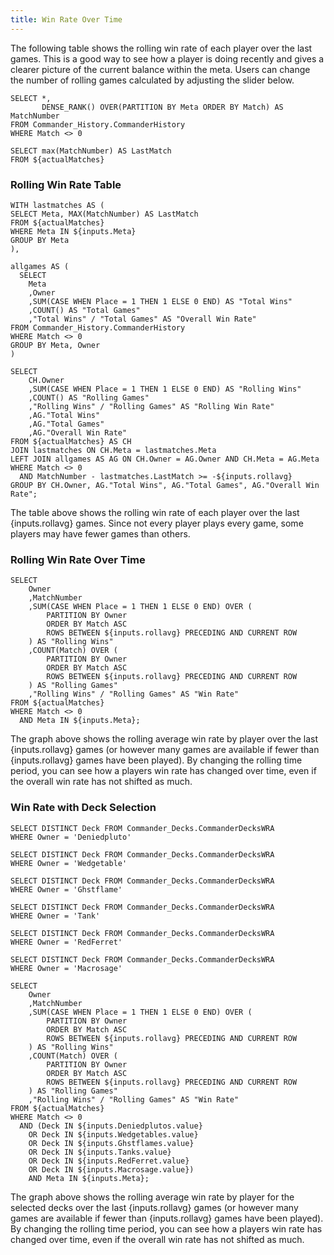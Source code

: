 ```yaml
---
title: Win Rate Over Time
---
```


The following table shows the rolling win rate of each player over the last games. This is a good way to see how a player is doing recently and gives a clearer picture of the current balance within the meta. Users can change the number of rolling games calculated by adjusting the slider below. 

```actualMatches
SELECT *,
       DENSE_RANK() OVER(PARTITION BY Meta ORDER BY Match) AS MatchNumber
FROM Commander_History.CommanderHistory
WHERE Match <> 0
```

```slidermax
SELECT max(MatchNumber) AS LastMatch
FROM ${actualMatches}
```
<ButtonGroup name=Meta>
    <ButtonGroupItem valueLabel="All" value="('BMT', 'SevensOnly')" default/>
    <ButtonGroupItem valueLabel="Bigly Magic Time" value="('BMT')"/>
    <ButtonGroupItem valueLabel="7's Only" value="('SevensOnly')"/>
</ButtonGroup>
<Slider
    title="Rolling Average" 
    name=rollavg
    data={slidermax}
    maxColumn=LastMatch
    step=5
    size=large
    defaultValue = 50
/>

### Rolling Win Rate Table

```RollingAverage
WITH lastmatches AS (
SELECT Meta, MAX(MatchNumber) AS LastMatch
FROM ${actualMatches}
WHERE Meta IN ${inputs.Meta}
GROUP BY Meta
),

allgames AS (
  SELECT 
    Meta
    ,Owner
    ,SUM(CASE WHEN Place = 1 THEN 1 ELSE 0 END) AS "Total Wins"
    ,COUNT() AS "Total Games"
    ,"Total Wins" / "Total Games" AS "Overall Win Rate"
FROM Commander_History.CommanderHistory
WHERE Match <> 0
GROUP BY Meta, Owner
)

SELECT 
    CH.Owner
    ,SUM(CASE WHEN Place = 1 THEN 1 ELSE 0 END) AS "Rolling Wins"
    ,COUNT() AS "Rolling Games"
    ,"Rolling Wins" / "Rolling Games" AS "Rolling Win Rate"
    ,AG."Total Wins"
    ,AG."Total Games"
    ,AG."Overall Win Rate"
FROM ${actualMatches} AS CH
JOIN lastmatches ON CH.Meta = lastmatches.Meta
LEFT JOIN allgames AS AG ON CH.Owner = AG.Owner AND CH.Meta = AG.Meta
WHERE Match <> 0
  AND MatchNumber - lastmatches.LastMatch >= -${inputs.rollavg}
GROUP BY CH.Owner, AG."Total Wins", AG."Total Games", AG."Overall Win Rate";
```
<DataTable data={RollingAverage} search=true sort=Owner>
    <Column id=Owner/>
    <Column id="Rolling Wins"/>
    <Column id="Rolling Games"/>
    <Column id="Rolling Win Rate" fmt="##.0%"/>
    <Column id="Total Wins"/>
    <Column id="Total Games"/>
    <Column id="Overall Win Rate" fmt="##.0%"/>
</DataTable>

The table above shows the rolling win rate of each player over the last {inputs.rollavg} games. Since not every player plays every game, some players may have fewer games than others. 

### Rolling Win Rate Over Time

```RollingAverageGraph
SELECT
    Owner
    ,MatchNumber
    ,SUM(CASE WHEN Place = 1 THEN 1 ELSE 0 END) OVER (
        PARTITION BY Owner
        ORDER BY Match ASC
        ROWS BETWEEN ${inputs.rollavg} PRECEDING AND CURRENT ROW
    ) AS "Rolling Wins"
    ,COUNT(Match) OVER (
        PARTITION BY Owner
        ORDER BY Match ASC
        ROWS BETWEEN ${inputs.rollavg} PRECEDING AND CURRENT ROW
    ) AS "Rolling Games"
    ,"Rolling Wins" / "Rolling Games" AS "Win Rate"
FROM ${actualMatches}
WHERE Match <> 0
  AND Meta IN ${inputs.Meta};
```

<LineChart 
    data={RollingAverageGraph}
    x=MatchNumber
    y="Win Rate" 
    yFmt="##.0%"
    yMax=.6
    yAxisTitle="Rolling Win Rate"
    series=Owner
/>

The graph above shows the rolling average win rate by player over the last {inputs.rollavg} games (or however many games are available if fewer than {inputs.rollavg} games have been played). By changing the rolling time period, you can see how a players win rate has changed over time, even if the overall win rate has not shifted as much.

### Win Rate with Deck Selection

```DeniedplutoDecks
SELECT DISTINCT Deck FROM Commander_Decks.CommanderDecksWRA
WHERE Owner = 'Deniedpluto'
```
```WedgetableDecks
SELECT DISTINCT Deck FROM Commander_Decks.CommanderDecksWRA
WHERE Owner = 'Wedgetable'
```
```GhstflameDecks
SELECT DISTINCT Deck FROM Commander_Decks.CommanderDecksWRA
WHERE Owner = 'Ghstflame'
```
```TankDecks
SELECT DISTINCT Deck FROM Commander_Decks.CommanderDecksWRA
WHERE Owner = 'Tank'
```
```RedFerretDecks
SELECT DISTINCT Deck FROM Commander_Decks.CommanderDecksWRA
WHERE Owner = 'RedFerret'
```
```MacrosageDecks
SELECT DISTINCT Deck FROM Commander_Decks.CommanderDecksWRA
WHERE Owner = 'Macrosage'
```


<Dropdown data={DeniedplutoDecks} 
    name=Deniedplutos 
    value=Deck
    multiple = true
    selectAllByDefault=true
/>
<Dropdown data={WedgetableDecks} 
    name=Wedgetables 
    value=Deck
    multiple = true
    selectAllByDefault=true
/>
<Dropdown data={GhstflameDecks} 
    name=Ghstflames 
    value=Deck
    multiple = true
    selectAllByDefault=true
/>
<Dropdown data={TankDecks} 
    name=Tanks
    value=Deck
    multiple = true
    selectAllByDefault=true
/>
<Dropdown data={RedFerretDecks} 
    name=RedFerret
    value=Deck
    multiple = true
    selectAllByDefault=true
/>
<Dropdown data={MacrosageDecks} 
    name=Macrosage
    value=Deck
    multiple = true
    selectAllByDefault=true
/>

```RollingAverageGraphDeck
SELECT
    Owner
    ,MatchNumber
    ,SUM(CASE WHEN Place = 1 THEN 1 ELSE 0 END) OVER (
        PARTITION BY Owner
        ORDER BY Match ASC
        ROWS BETWEEN ${inputs.rollavg} PRECEDING AND CURRENT ROW
    ) AS "Rolling Wins"
    ,COUNT(Match) OVER (
        PARTITION BY Owner
        ORDER BY Match ASC
        ROWS BETWEEN ${inputs.rollavg} PRECEDING AND CURRENT ROW
    ) AS "Rolling Games"
    ,"Rolling Wins" / "Rolling Games" AS "Win Rate"
FROM ${actualMatches}
WHERE Match <> 0
  AND (Deck IN ${inputs.Deniedplutos.value}
    OR Deck IN ${inputs.Wedgetables.value}
    OR Deck IN ${inputs.Ghstflames.value}
    OR Deck IN ${inputs.Tanks.value}
    OR Deck IN ${inputs.RedFerret.value}
    OR Deck IN ${inputs.Macrosage.value})
    AND Meta IN ${inputs.Meta};
```

<LineChart 
    data={RollingAverageGraphDeck}
    x=MatchNumber
    y="Win Rate" 
    yFmt="##.0%"
    yMax=.6
    yAxisTitle="Rolling Win Rate"
    series=Owner
/>

The graph above shows the rolling average win rate by player for the selected decks over the last {inputs.rollavg} games (or however many games are available if fewer than {inputs.rollavg} games have been played). By changing the rolling time period, you can see how a players win rate has changed over time, even if the overall win rate has not shifted as much.